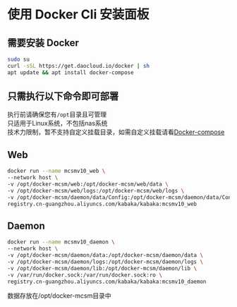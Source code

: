 # 使用 Docker Cli 安装面板

## 需要安装 Docker

```bash
sudo su
curl -sSL https://get.daocloud.io/docker | sh
apt update && apt install docker-compose
```
## 只需执行以下命令即可部署
执行前请确保您有`/opt`目录且可管理 \
只适用于Linux系统，不包括nas系统 \
技术力限制，暂不支持自定义挂载目录，如需自定义挂载请看[Docker-compose](/zh-cn/tutorial/docker-compose.md)
## Web

```bash
docker run --name mcsmv10_web \
--network host \
-v /opt/docker-mcsm/web:/opt/docker-mcsm/web/data \
-v /opt/docker-mcsm/web/logs:/opt/docker-mcsm/web/logs \
-v /opt/docker-mcsm/daemon/data/Config:/opt/docker-mcsm/daemon/data/Config:ro \
registry.cn-guangzhou.aliyuncs.com/kabaka/kabaka:mcsmv10_web
```

## Daemon

```bash
docker run --name mcsmv10_daemon \
--network host \
-v /opt/docker-mcsm/daemon/data:/opt/docker-mcsm/daemon/data \
-v /opt/docker-mcsm/daemon/logs:/opt/docker-mcsm/daemon/logs \
-v /opt/docker-mcsm/daemon/lib:/opt/docker-mcsm/daemon/lib \
-v /var/run/docker.sock:/var/run/docker.sock:ro \
registry.cn-guangzhou.aliyuncs.com/kabaka/kabaka:mcsmv10_daemon
```

数据存放在/opt/docker-mcsm目录中